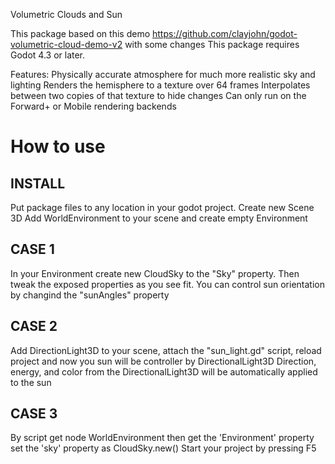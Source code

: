 Volumetric Clouds and Sun

This package based on this demo https://github.com/clayjohn/godot-volumetric-cloud-demo-v2 with some changes
This package requires Godot 4.3 or later.

Features:
Physically accurate atmosphere for much more realistic sky and lighting
Renders the hemisphere to a texture over 64 frames
Interpolates between two copies of that texture to hide changes
Can only run on the Forward+ or Mobile rendering backends

# How to use
## INSTALL
Put package files to any location in your godot project.
Create new Scene 3D
Add WorldEnvironment to your scene and create empty Environment

## CASE 1
In your Environment create new CloudSky to the "Sky" property. Then tweak the exposed properties as you see fit.
You can control sun orientation by changind the "sunAngles" property

## CASE 2
Add DirectionLight3D to your scene, attach the "sun_light.gd" script, reload project and now you sun will be controller by DirectionalLight3D
Direction, energy, and color from the DirectionalLight3D will be automatically applied to the sun

## CASE 3
By script get node WorldEnvironment then get the 'Environment' property
set the 'sky' property as CloudSky.new()
Start your project by pressing F5
